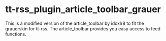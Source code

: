 tt-rss_plugin_article_toolbar_grauer
====================================

This is a modified version of the article_toolbar by idoxlr8 to fit the grauerskin for tt-rss. The article_toolbar provides you easy access to feed functions.